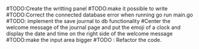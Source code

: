 #TODO:Create the writting panel
#TODO:make it possible to write
#TODO:Correct the connected database error when running go run main.go
#TODO: implement the save journal to db functionality
#Center the welcome message of the journal page and put the emoji of a clock and display the date and time on the right side of the welcome message
#TODO:make the input area bigger
#TODO : Refactor the code.

